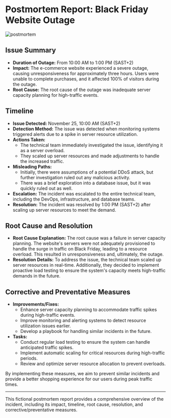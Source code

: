 # Postmortem Report: Black Friday Website Outage

![postmortem](https://github.com/lebogangolifant/alx-system_engineering-devops/assets/61240044/acf97457-2f7e-48b8-8f19-7caea696633f)

## Issue Summary

- **Duration of Outage:** From 10:00 AM to 1:00 PM (SAST+2)
- **Impact:** The e-commerce website experienced a severe outage, causing unresponsiveness for approximately three hours. Users were unable to complete purchases, and it affected 100% of visitors during the outage.
- **Root Cause:** The root cause of the outage was inadequate server capacity planning for high-traffic events.

## Timeline

- **Issue Detected:** November 25, 10:00 AM (SAST+2)
- **Detection Method:** The issue was detected when monitoring systems triggered alerts due to a spike in server resource utilization. 
- **Actions Taken:**
    - The technical team immediately investigated the issue, identifying it as a server overload.
    - They scaled up server resources and made adjustments to handle the increased traffic.
- **Misleading Paths:**
    - Initially, there were assumptions of a potential DDoS attack, but further investigation ruled out any malicious activity.
    - There was a brief exploration into a database issue, but it was quickly ruled out as well.
- **Escalation:** The incident was escalated to the entire technical team, including the DevOps, infrastructure, and database teams.
- **Resolution:** The incident was resolved by 1:00 PM (SAST+2) after scaling up server resources to meet the demand.

## Root Cause and Resolution

- **Root Cause Explanation:** The root cause was a failure in server capacity planning. The website's servers were not adequately provisioned to handle the surge in traffic on Black Friday, leading to a resource overload. This resulted in unresponsiveness and, ultimately, the outage.
- **Resolution Details:** To address the issue, the technical team scaled up server resources in real-time. Additionally, they decided to implement proactive load testing to ensure the system's capacity meets high-traffic demands in the future.

## Corrective and Preventative Measures

- **Improvements/Fixes:**
    - Enhance server capacity planning to accommodate traffic spikes during high-traffic events.
    - Improve monitoring and alerting systems to detect resource utilization issues earlier.
    - Develop a playbook for handling similar incidents in the future.
- **Tasks:**
    - Conduct regular load testing to ensure the system can handle anticipated traffic spikes.
    - Implement automatic scaling for critical resources during high-traffic periods.
    - Review and optimize server resource allocation to prevent overloads.

By implementing these measures, we aim to prevent similar incidents and provide a better shopping experience for our users during peak traffic times.

---

This fictional postmortem report provides a comprehensive overview of the incident, including its impact, timeline, root cause, resolution, and corrective/preventative measures. 

